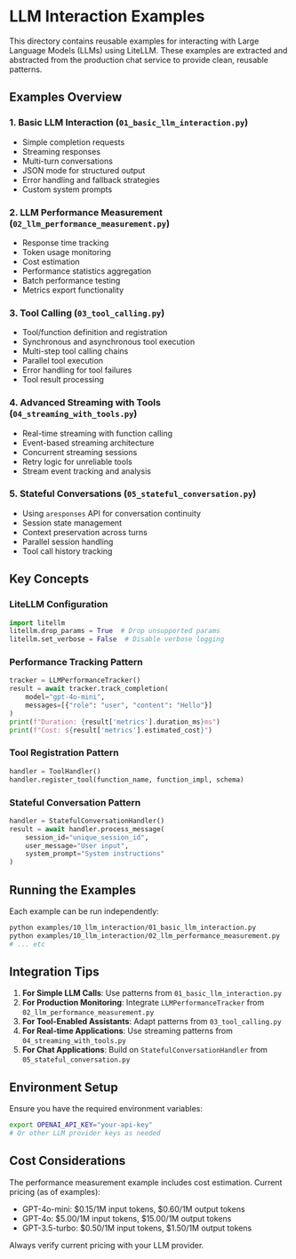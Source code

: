 # LLM Interaction Examples

This directory contains reusable examples for interacting with Large Language Models (LLMs) using LiteLLM. These examples are extracted and abstracted from the production chat service to provide clean, reusable patterns.

## Examples Overview

### 1. Basic LLM Interaction (`01_basic_llm_interaction.py`)
- Simple completion requests
- Streaming responses
- Multi-turn conversations
- JSON mode for structured output
- Error handling and fallback strategies
- Custom system prompts

### 2. LLM Performance Measurement (`02_llm_performance_measurement.py`)
- Response time tracking
- Token usage monitoring
- Cost estimation
- Performance statistics aggregation
- Batch performance testing
- Metrics export functionality

### 3. Tool Calling (`03_tool_calling.py`)
- Tool/function definition and registration
- Synchronous and asynchronous tool execution
- Multi-step tool calling chains
- Parallel tool execution
- Error handling for tool failures
- Tool result processing

### 4. Advanced Streaming with Tools (`04_streaming_with_tools.py`)
- Real-time streaming with function calling
- Event-based streaming architecture
- Concurrent streaming sessions
- Retry logic for unreliable tools
- Stream event tracking and analysis

### 5. Stateful Conversations (`05_stateful_conversation.py`)
- Using `aresponses` API for conversation continuity
- Session state management
- Context preservation across turns
- Parallel session handling
- Tool call history tracking

## Key Concepts

### LiteLLM Configuration
```python
import litellm
litellm.drop_params = True  # Drop unsupported params
litellm.set_verbose = False  # Disable verbose logging
```

### Performance Tracking Pattern
```python
tracker = LLMPerformanceTracker()
result = await tracker.track_completion(
    model="gpt-4o-mini",
    messages=[{"role": "user", "content": "Hello"}]
)
print(f"Duration: {result['metrics'].duration_ms}ms")
print(f"Cost: ${result['metrics'].estimated_cost}")
```

### Tool Registration Pattern
```python
handler = ToolHandler()
handler.register_tool(function_name, function_impl, schema)
```

### Stateful Conversation Pattern
```python
handler = StatefulConversationHandler()
result = await handler.process_message(
    session_id="unique_session_id",
    user_message="User input",
    system_prompt="System instructions"
)
```

## Running the Examples

Each example can be run independently:

```bash
python examples/10_llm_interaction/01_basic_llm_interaction.py
python examples/10_llm_interaction/02_llm_performance_measurement.py
# ... etc
```

## Integration Tips

1. **For Simple LLM Calls**: Use patterns from `01_basic_llm_interaction.py`
2. **For Production Monitoring**: Integrate `LLMPerformanceTracker` from `02_llm_performance_measurement.py`
3. **For Tool-Enabled Assistants**: Adapt patterns from `03_tool_calling.py`
4. **For Real-time Applications**: Use streaming patterns from `04_streaming_with_tools.py`
5. **For Chat Applications**: Build on `StatefulConversationHandler` from `05_stateful_conversation.py`

## Environment Setup

Ensure you have the required environment variables:
```bash
export OPENAI_API_KEY="your-api-key"
# Or other LLM provider keys as needed
```

## Cost Considerations

The performance measurement example includes cost estimation. Current pricing (as of examples):
- GPT-4o-mini: $0.15/1M input tokens, $0.60/1M output tokens
- GPT-4o: $5.00/1M input tokens, $15.00/1M output tokens
- GPT-3.5-turbo: $0.50/1M input tokens, $1.50/1M output tokens

Always verify current pricing with your LLM provider.